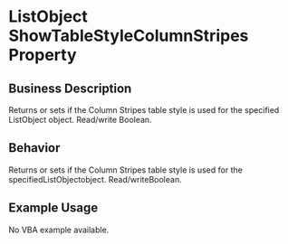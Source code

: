 # ListObject ShowTableStyleColumnStripes Property

## Business Description
Returns or sets if the Column Stripes table style is used for the specified ListObject object. Read/write Boolean.

## Behavior
Returns or sets if the Column Stripes table style is used for the specifiedListObjectobject. Read/writeBoolean.

## Example Usage
No VBA example available.